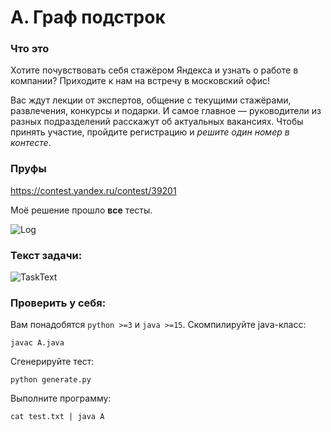 # A. Граф подстрок

### Что это

Хотите почувствовать себя стажёром Яндекса и узнать о работе в компании? Приходите к нам на встречу в московский офис!

Вас ждут лекции от экспертов, общение с текущими стажёрами, развлечения, конкурсы и подарки. И самое главное — руководители из разных подразделений расскажут об актуальных вакансиях.
Чтобы принять участие, пройдите регистрацию и _решите один номер в контесте_.

### Пруфы

https://contest.yandex.ru/contest/39201

Моё решение прошло **все** тесты.

![Log](https://github.com/Prikalel/OldCode/blob/main/yandex_competition/yandex_trainee_day/A_solved_proof.png?raw=true)

### Текст задачи:

![TaskText](https://github.com/Prikalel/OldCode/blob/main/yandex_competition/yandex_trainee_day/A_task_text.png?raw=true)

### Проверить у себя:

Вам понадобятся `python >=3` и `java >=15`. Скомпилируйте java-класс:

```
javac A.java
```

Сгенерируйте тест:

```
python generate.py
```

Выполните программу:

```
cat test.txt | java A
```
